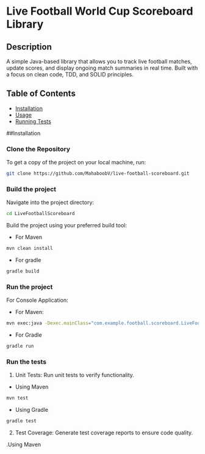 # Live Football World Cup Scoreboard Library

## Description
A simple Java-based library that allows you to track live football matches, update scores, and display ongoing match summaries in real time. Built with a focus on clean code, TDD, and SOLID principles.

## Table of Contents
- [Installation](#installation)
- [Usage](#usage)
- [Running Tests](#running-tests)

##Installation

### Clone the Repository
 To get a copy of the project on your local machine, run:

```bash
git clone https://github.com/MahaboobV/live-football-scoreboard.git

```

### Build the project 

Navigate into the project directory:

```bash
cd LiveFootballScoreboard
```
Build the project using your preferred build tool:

- For Maven

```bash
mvn clean install
```
- For gradle
 
 ```bash
gradle build
```

### Run the project

For Console Application:

- For Maven:
 ```bash
mvn exec:java -Dexec.mainClass="com.example.football.scoreboard.LiveFootballScoreboardApp"
```
- For Gradle
 ```bash
gradle run
```

### Run the tests
1. Unit Tests: Run unit tests to verify functionality.

- Using Maven 

 ```bash
mvn test
```
- Using Gradle

 ```bash
gradle test
```

2. Test Coverage: Generate test coverage reports to ensure code quality.

.Using Maven 


